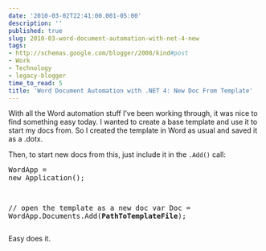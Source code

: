```yaml
---
date: '2010-03-02T22:41:00.001-05:00'
description: ''
published: true
slug: 2010-03-word-document-automation-with-net-4-new
tags:
- http://schemas.google.com/blogger/2008/kind#post
- Work
- Technology
- legacy-blogger
time_to_read: 5
title: 'Word Document Automation with .NET 4: New Doc From Template'
---
```



With all the Word automation stuff I’ve been working through, it was nice to find something easy today. I wanted to create a base template and use it to start my docs from. So I created the template in Word as usual and saved it as a .dotx. 

Then, to start new docs from this, just include it in the <code>.Add()</code> call:  <pre class="csharpcode">WordApp = <span class="kwrd">new</span> Application();

<span class="rem">// open the template as a new doc</span>
var Doc = WordApp.Documents.Add(<strong>PathToTemplateFile</strong>);</pre>


Easy does it.
